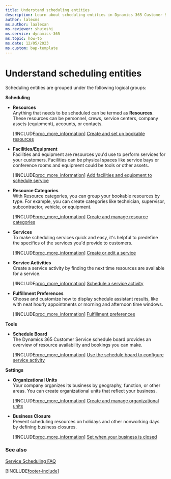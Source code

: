 ```yaml
---
title: Understand scheduling entities
description: Learn about scheduling entities in Dynamics 365 Customer Service
author: lalexms 
ms.author: laalexan
ms.reviewer: shujoshi
ms.service: dynamics-365 
ms.topic: how-to 
ms.date: 12/05/2023
ms.custom: bap-template 
---
```


# Understand scheduling entities

Scheduling entities are grouped under the following logical groups:

**Scheduling**

- **Resources** </br>
   Anything that needs to be scheduled can be termed as **Resources**. These resources can be personnel, crews, service centers, company assets (equipment), accounts, or contacts. 

  [!INCLUDE[proc_more_information](../includes/proc-more-information.md)] [Create and set up bookable resources](resources-service-scheduling.md)

- **Facilities/Equipment**  </br>
   Facilities and equipment are resources you'd use to perform services for your customers. Facilities can be physical spaces like service bays or conference rooms and equipment could be tools or other assets. 

   [!INCLUDE[proc_more_information](../includes/proc-more-information.md)] [Add facilities and equipment to schedule service](add-facilities-equipment-ss-csh.md)

- **Resource Categories** </br>
   With Resource categories,  you can group your bookable resources by type. For example, you can create categories like technician, supervisor, subcontractor, vehicle, or equipment. 

   [!INCLUDE[proc_more_information](../includes/proc-more-information.md)] [Create and manage resource categories](resource-categories-service-scheduling.md)

- **Services**  </br>
   To make scheduling services quick and easy, it's helpful to predefine the specifics of the services you'd provide to customers. 

   [!INCLUDE[proc_more_information](../includes/proc-more-information.md)] [Create or edit a service](create-edit-service-csh.md)

- **Service Activities** </br>
   Create a service activity by finding the next time resources are available for a service. 

   [!INCLUDE[proc_more_information](../includes/proc-more-information.md)] [Schedule a service activity](schedule-service-activity-csh.md)

- **Fulfillment Preferences** </br>
    Choose and customize how to display schedule assistant results, like with neat hourly appointments or morning and afternoon time windows.

    [!INCLUDE[proc_more_information](../includes/proc-more-information.md)] [Fulfillment preferences](../common-scheduler/fulfillment-preferences.md)

**Tools**

- **Schedule Board** </br>
   The Dynamics 365 Customer Service schedule board provides an overview of resource availability and bookings you can make. 

   [!INCLUDE[proc_more_information](../includes/proc-more-information.md)] [Use the schedule board to configure service activity](use-schedule-board-configure-service-activity.md)

**Settings**

- **Organizational Units** </br>
   Your company organizes its business by geography, function, or other areas. You can create organizational units that reflect your business. 

   [!INCLUDE[proc_more_information](../includes/proc-more-information.md)] [Create and manage organizational units](create-org-units-cs-scheduling.md)

- **Business Closure** </br>
   Prevent scheduling resources on holidays and other nonworking days by defining business closures. 

   [!INCLUDE[proc_more_information](../includes/proc-more-information.md)] [Set when your business is closed](set-when-business-closed-csh.md)


### See also    

[Service Scheduling FAQ](service-scheduling-faq.md) 


[!INCLUDE[footer-include](../includes/footer-banner.md)]
